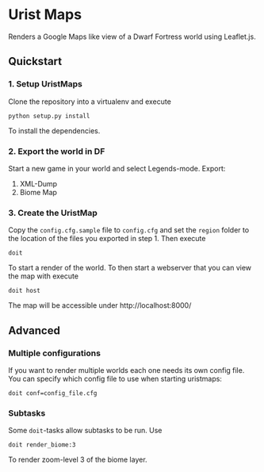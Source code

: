 Urist Maps
==========

Renders a Google Maps like view of a Dwarf Fortress world using Leaflet.js.

Quickstart
----------

### 1. Setup UristMaps

Clone the repository into a virtualenv and execute

    python setup.py install

To install the dependencies.

### 2. Export the world in DF

Start a new game in your world and select Legends-mode. Export:

1. XML-Dump
2. Biome Map

### 3. Create the UristMap

Copy the `config.cfg.sample` file to `config.cfg` and set the `region` folder to the location of the files you exported in step 1. Then execute

    doit

To start a render of the world. To then start a webserver that you can view the map with
execute

    doit host

The map will be accessible under http://localhost:8000/

Advanced
--------

### Multiple configurations

If you want to render multiple worlds each one needs its own config file. You can specify which config file to use when starting uristmaps:

    doit conf=config_file.cfg



### Subtasks

Some `doit`-tasks allow subtasks to be run. Use

    doit render_biome:3

To render zoom-level 3 of the biome layer.

